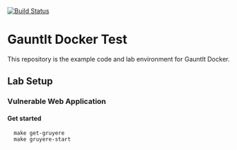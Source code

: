 [![Build Status](https://travis-ci.org/wickett/security-testing-class.svg?branch=master)](https://travis-ci.org/wickett/security-testing-class)
# Gauntlt Docker Test
This repository is the example code and lab environment for Gauntlt Docker. 

## Lab Setup


### Vulnerable Web Application


#### Get started

```
  make get-gruyere
  make gruyere-start
```
###
